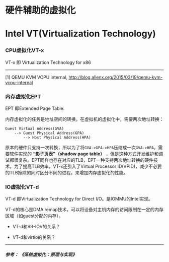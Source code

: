 # 硬件辅助的虚拟化

# Intel VT(Virtualization Technology)

### CPU虚拟化VT-x 

VT-x 即 Virtualization Technology for x86



---

[1] QEMU KVM VCPU internal, http://blog.allenx.org/2015/03/19/qemu-kvm-vcpu-internal

### 内存虚拟化EPT

EPT 即Extended Page Table.

内存虚拟化的任务是地址空间的转换。在虚拟机的虚拟化中，需要两次地址转换：

```
Guest Virtual Address(GVA) 
    --> Guest Physical Address(GPA) 
        --> Host Physical Address(HPA)
```
原本的硬件只支持一次转换，所以为了将`GVA->GPA->HPA`压缩成一次`GVA->HPA`，需要软件实现的 **“影子页表”（shadow page table）** ，但是这种方式开发维护和调试都很复杂。EPT同样也存在对应的TLB，EPT一种支持两次地址转换的硬件技术。为了提高TLB效率，VT-x还引入了Virtual Processor ID(VPID)，减少不必要的TLB擦除的同时区分不同的进程，来增加内存虚拟化的性能。


### IO虚拟化VT-d

VT-d 即Virtualization Technology for Direct I/O。是IOMMU的Intel实现。

VT-d的核心是DMA remap技术，可以将设备对主机内存的访问限制在一定的内存区域（如guest分配的内存）。

* VT-d和SR-IOV的关系？

* VT-d和virtio的关系？



----------

##### 参考： 《系统虚拟化：原理与实现》